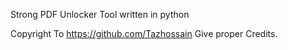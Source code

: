 Strong PDF Unlocker Tool written in python

Copyright To https://github.com/Tazhossain
Give proper Credits.
